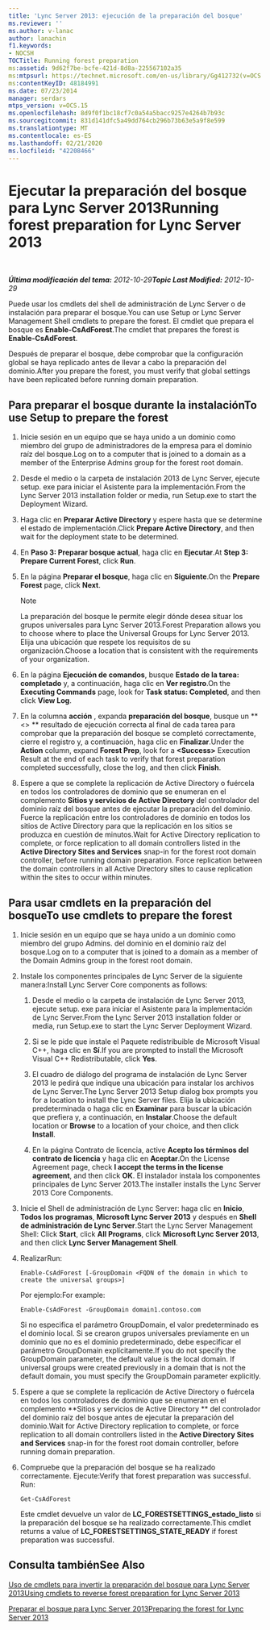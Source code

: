 ```yaml
---
title: 'Lync Server 2013: ejecución de la preparación del bosque'
ms.reviewer: ''
ms.author: v-lanac
author: lanachin
f1.keywords:
- NOCSH
TOCTitle: Running forest preparation
ms:assetid: 9d62f7be-bcfe-421d-8d8a-225567102a35
ms:mtpsurl: https://technet.microsoft.com/en-us/library/Gg412732(v=OCS.15)
ms:contentKeyID: 48184991
ms.date: 07/23/2014
manager: serdars
mtps_version: v=OCS.15
ms.openlocfilehash: 8d9f0f1bc18cf7c0a54a5bacc9257e4264b7b93c
ms.sourcegitcommit: 831d141dfc5a49dd764cb296b73b63e5a9f8e599
ms.translationtype: MT
ms.contentlocale: es-ES
ms.lasthandoff: 02/21/2020
ms.locfileid: "42208466"
---
```

<div data-xmlns="http://www.w3.org/1999/xhtml">

<div class="topic" data-xmlns="http://www.w3.org/1999/xhtml" data-msxsl="urn:schemas-microsoft-com:xslt" data-cs="https://msdn.microsoft.com/">

<div data-asp="https://msdn2.microsoft.com/asp">

# <a name="running-forest-preparation-for-lync-server-2013"></a><span data-ttu-id="9dab4-102">Ejecutar la preparación del bosque para Lync Server 2013</span><span class="sxs-lookup"><span data-stu-id="9dab4-102">Running forest preparation for Lync Server 2013</span></span>

</div>

<div id="mainSection">

<div id="mainBody">

<span> </span>

<span data-ttu-id="9dab4-103">_**Última modificación del tema:** 2012-10-29_</span><span class="sxs-lookup"><span data-stu-id="9dab4-103">_**Topic Last Modified:** 2012-10-29_</span></span>

<span data-ttu-id="9dab4-104">Puede usar los cmdlets del shell de administración de Lync Server o de instalación para preparar el bosque.</span><span class="sxs-lookup"><span data-stu-id="9dab4-104">You can use Setup or Lync Server Management Shell cmdlets to prepare the forest.</span></span> <span data-ttu-id="9dab4-105">El cmdlet que prepara el bosque es **Enable-CsAdForest**.</span><span class="sxs-lookup"><span data-stu-id="9dab4-105">The cmdlet that prepares the forest is **Enable-CsAdForest**.</span></span>

<span data-ttu-id="9dab4-106">Después de preparar el bosque, debe comprobar que la configuración global se haya replicado antes de llevar a cabo la preparación del dominio.</span><span class="sxs-lookup"><span data-stu-id="9dab4-106">After you prepare the forest, you must verify that global settings have been replicated before running domain preparation.</span></span>

<div>

## <a name="to-use-setup-to-prepare-the-forest"></a><span data-ttu-id="9dab4-107">Para preparar el bosque durante la instalación</span><span class="sxs-lookup"><span data-stu-id="9dab4-107">To use Setup to prepare the forest</span></span>

1.  <span data-ttu-id="9dab4-108">Inicie sesión en un equipo que se haya unido a un dominio como miembro del grupo de administradores de la empresa para el dominio raíz del bosque.</span><span class="sxs-lookup"><span data-stu-id="9dab4-108">Log on to a computer that is joined to a domain as a member of the Enterprise Admins group for the forest root domain.</span></span>

2.  <span data-ttu-id="9dab4-109">Desde el medio o la carpeta de instalación 2013 de Lync Server, ejecute setup. exe para iniciar el Asistente para la implementación.</span><span class="sxs-lookup"><span data-stu-id="9dab4-109">From the Lync Server 2013 installation folder or media, run Setup.exe to start the Deployment Wizard.</span></span>

3.  <span data-ttu-id="9dab4-110">Haga clic en **Preparar Active Directory** y espere hasta que se determine el estado de implementación.</span><span class="sxs-lookup"><span data-stu-id="9dab4-110">Click **Prepare Active Directory**, and then wait for the deployment state to be determined.</span></span>

4.  <span data-ttu-id="9dab4-111">En **Paso 3: Preparar bosque actual**, haga clic en **Ejecutar**.</span><span class="sxs-lookup"><span data-stu-id="9dab4-111">At **Step 3: Prepare Current Forest**, click **Run**.</span></span>

5.  <span data-ttu-id="9dab4-112">En la página **Preparar el bosque**, haga clic en **Siguiente**.</span><span class="sxs-lookup"><span data-stu-id="9dab4-112">On the **Prepare Forest** page, click **Next**.</span></span>
    
    <div>
    

    > [!NOTE]  
    > <span data-ttu-id="9dab4-113">La preparación del bosque le permite elegir dónde desea situar los grupos universales para Lync Server 2013.</span><span class="sxs-lookup"><span data-stu-id="9dab4-113">Forest Preparation allows you to choose where to place the Universal Groups for Lync Server 2013.</span></span> <span data-ttu-id="9dab4-114">Elija una ubicación que respete los requisitos de su organización.</span><span class="sxs-lookup"><span data-stu-id="9dab4-114">Choose a location that is consistent with the requirements of your organization.</span></span>

    
    </div>

6.  <span data-ttu-id="9dab4-115">En la página **Ejecución de comandos**, busque **Estado de la tarea: completado** y, a continuación, haga clic en **Ver registro**.</span><span class="sxs-lookup"><span data-stu-id="9dab4-115">On the **Executing Commands** page, look for **Task status: Completed**, and then click **View Log**.</span></span>

7.  <span data-ttu-id="9dab4-116">En la columna **acción** , expanda **preparación del bosque**, busque un \*\* \<\> \*\* resultado de ejecución correcta al final de cada tarea para comprobar que la preparación del bosque se completó correctamente, cierre el registro y, a continuación, haga clic en **Finalizar**.</span><span class="sxs-lookup"><span data-stu-id="9dab4-116">Under the **Action** column, expand **Forest Prep**, look for a **\<Success\>** Execution Result at the end of each task to verify that forest preparation completed successfully, close the log, and then click **Finish**.</span></span>

8.  <span data-ttu-id="9dab4-p103">Espere a que se complete la replicación de Active Directory o fuércela en todos los controladores de dominio que se enumeran en el complemento **Sitios y servicios de Active Directory** del controlador del dominio raíz del bosque antes de ejecutar la preparación del dominio. Fuerce la replicación entre los controladores de dominio en todos los sitios de Active Directory para que la replicación en los sitios se produzca en cuestión de minutos.</span><span class="sxs-lookup"><span data-stu-id="9dab4-p103">Wait for Active Directory replication to complete, or force replication to all domain controllers listed in the **Active Directory Sites and Services** snap-in for the forest root domain controller, before running domain preparation. Force replication between the domain controllers in all Active Directory sites to cause replication within the sites to occur within minutes.</span></span>

</div>

<div>

## <a name="to-use-cmdlets-to-prepare-the-forest"></a><span data-ttu-id="9dab4-119">Para usar cmdlets en la preparación del bosque</span><span class="sxs-lookup"><span data-stu-id="9dab4-119">To use cmdlets to prepare the forest</span></span>

1.  <span data-ttu-id="9dab4-120">Inicie sesión en un equipo que se haya unido a un dominio como miembro del grupo Admins. del dominio en el dominio raíz del bosque.</span><span class="sxs-lookup"><span data-stu-id="9dab4-120">Log on to a computer that is joined to a domain as a member of the Domain Admins group in the forest root domain.</span></span>

2.  <span data-ttu-id="9dab4-121">Instale los componentes principales de Lync Server de la siguiente manera:</span><span class="sxs-lookup"><span data-stu-id="9dab4-121">Install Lync Server Core components as follows:</span></span>
    
    1.  <span data-ttu-id="9dab4-122">Desde el medio o la carpeta de instalación de Lync Server 2013, ejecute setup. exe para iniciar el Asistente para la implementación de Lync Server.</span><span class="sxs-lookup"><span data-stu-id="9dab4-122">From the Lync Server 2013 installation folder or media, run Setup.exe to start the Lync Server Deployment Wizard.</span></span>
    
    2.  <span data-ttu-id="9dab4-123">Si se le pide que instale el Paquete redistribuible de Microsoft Visual C++, haga clic en **Sí**.</span><span class="sxs-lookup"><span data-stu-id="9dab4-123">If you are prompted to install the Microsoft Visual C++ Redistributable, click **Yes**.</span></span>
    
    3.  <span data-ttu-id="9dab4-124">El cuadro de diálogo del programa de instalación de Lync Server 2013 le pedirá que indique una ubicación para instalar los archivos de Lync Server.</span><span class="sxs-lookup"><span data-stu-id="9dab4-124">The Lync Server 2013 Setup dialog box prompts you for a location to install the Lync Server files.</span></span> <span data-ttu-id="9dab4-125">Elija la ubicación predeterminada o haga clic en **Examinar** para buscar la ubicación que prefiera y, a continuación, en **Instalar**.</span><span class="sxs-lookup"><span data-stu-id="9dab4-125">Choose the default location or **Browse** to a location of your choice, and then click **Install**.</span></span>
    
    4.  <span data-ttu-id="9dab4-126">En la página Contrato de licencia, active **Acepto los términos del contrato de licencia** y haga clic en **Aceptar**.</span><span class="sxs-lookup"><span data-stu-id="9dab4-126">On the License Agreement page, check **I accept the terms in the license agreement**, and then click **OK**.</span></span> <span data-ttu-id="9dab4-127">El instalador instala los componentes principales de Lync Server 2013.</span><span class="sxs-lookup"><span data-stu-id="9dab4-127">The installer installs the Lync Server 2013 Core Components.</span></span>

3.  <span data-ttu-id="9dab4-128">Inicie el Shell de administración de Lync Server: haga clic en **Inicio**, **Todos los programas**, **Microsoft Lync Server 2013** y después en **Shell de administración de Lync Server**.</span><span class="sxs-lookup"><span data-stu-id="9dab4-128">Start the Lync Server Management Shell: Click **Start**, click **All Programs**, click **Microsoft Lync Server 2013**, and then click **Lync Server Management Shell**.</span></span>

4.  <span data-ttu-id="9dab4-129">Realizar</span><span class="sxs-lookup"><span data-stu-id="9dab4-129">Run:</span></span>
    
        Enable-CsAdForest [-GroupDomain <FQDN of the domain in which to create the universal groups>]
    
    <span data-ttu-id="9dab4-130">Por ejemplo:</span><span class="sxs-lookup"><span data-stu-id="9dab4-130">For example:</span></span>
    
        Enable-CsAdForest -GroupDomain domain1.contoso.com 
    
    <span data-ttu-id="9dab4-p106">Si no especifica el parámetro GroupDomain, el valor predeterminado es el dominio local. Si se crearon grupos universales previamente en un dominio que no es el dominio predeterminado, debe especificar el parámetro GroupDomain explícitamente.</span><span class="sxs-lookup"><span data-stu-id="9dab4-p106">If you do not specify the GroupDomain parameter, the default value is the local domain. If universal groups were created previously in a domain that is not the default domain, you must specify the GroupDomain parameter explicitly.</span></span>

5.  <span data-ttu-id="9dab4-133">Espere a que se complete la replicación de Active Directory o fuércela en todos los controladores de dominio que se enumeran en el complemento \*\*Sitios y servicios de Active Directory \*\* del controlador del dominio raíz del bosque antes de ejecutar la preparación del dominio.</span><span class="sxs-lookup"><span data-stu-id="9dab4-133">Wait for Active Directory replication to complete, or force replication to all domain controllers listed in the **Active Directory Sites and Services** snap-in for the forest root domain controller, before running domain preparation.</span></span>

6.  <span data-ttu-id="9dab4-p107">Compruebe que la preparación del bosque se ha realizado correctamente. Ejecute:</span><span class="sxs-lookup"><span data-stu-id="9dab4-p107">Verify that forest preparation was successful. Run:</span></span>
    
        Get-CsAdForest 
    
    <span data-ttu-id="9dab4-136">Este cmdlet devuelve un valor de **LC\_FORESTSETTINGS\_estado\_listo** si la preparación del bosque se ha realizado correctamente.</span><span class="sxs-lookup"><span data-stu-id="9dab4-136">This cmdlet returns a value of **LC\_FORESTSETTINGS\_STATE\_READY** if forest preparation was successful.</span></span>

</div>

<div>

## <a name="see-also"></a><span data-ttu-id="9dab4-137">Consulta también</span><span class="sxs-lookup"><span data-stu-id="9dab4-137">See Also</span></span>


[<span data-ttu-id="9dab4-138">Uso de cmdlets para invertir la preparación del bosque para Lync Server 2013</span><span class="sxs-lookup"><span data-stu-id="9dab4-138">Using cmdlets to reverse forest preparation for Lync Server 2013</span></span>](lync-server-2013-using-cmdlets-to-reverse-forest-preparation.md)  


[<span data-ttu-id="9dab4-139">Preparar el bosque para Lync Server 2013</span><span class="sxs-lookup"><span data-stu-id="9dab4-139">Preparing the forest for Lync Server 2013</span></span>](lync-server-2013-preparing-the-forest.md)  
  

</div>

</div>

<span> </span>

</div>

</div>

</div>

